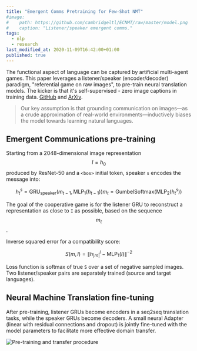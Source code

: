 ```yaml
---
title: "Emergent Comms Pretraining for Few-Shot NMT"
#image:
#    path: https://github.com/cambridgeltl/ECNMT/raw/master/model.png
#    caption: "Listener/speaker emergent comms."
tags:
  - nlp
  - research
last_modified_at: 2020-11-09T16:42:00+01:00
published: true
---
```


The functional aspect of language can be captured by artificial multi-agent
games. This paper leverages a listener/speaker (encoder/decoder) paradigm,
"referential game on raw images", to pre-train neural translation models.
The kicker is that it's self-supervised - zero image captions in training data.
[GitHub](https://github.com/cambridgeltl/ECNMT)
and [ArXiv](https://arxiv.org/pdf/2011.00890.pdf).

> Our key assumption is that grounding communication on images—as a crude
> approximation of real-world environments—inductively biases the model towards
> learning natural languages.


## Emergent Communications pre-training

Starting from a 2048-dimensional image representation $$I=h_0$$ produced
by ResNet-50 and a `<bos>` initial token, speaker `s` encodes the message into:

$$
h_t^s = \textrm{GRU}_{\textrm{speaker}}(m_{t-1}, \textrm{MLP}_1(h_{t-1}))
m_t = \textrm{GumbelSoftmax}(\textrm{MLP}_2(h_t^s))
$$

The goal of the cooperative game is for the listener GRU to reconstruct a
representation as close to `I` as possible, based on the sequence $$m_t$$.

Inverse squared error for a compatibility score:

$$
S(m,I) = \left \| h_{|m|}^l - \textrm{MLP}_1(I) \right \|^{-2}
$$

Loss function is softmax of true `S` over a set of negative sampled images.
Two listener/speaker pairs are separately trained (source and target languages).


## Neural Machine Translation fine-tuning

After pre-training, listener GRUs become encoders in a seq2seq translation
tasks, while the speaker GRUs become decoders. A small neural Adapter (linear
with residual connections and dropout) is jointly fine-tuned with the model 
parameters to facilitate more effective domain transfer.

![Pre-training and transfer procedure](https://github.com/cambridgeltl/ECNMT/raw/master/model.png)
